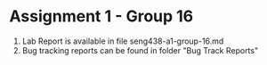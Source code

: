 # Assignment 1 - Group 16

 1. Lab Report is available in file seng438-a1-group-16.md
 2. Bug tracking reports can be found in folder "Bug Track Reports"
